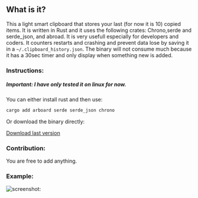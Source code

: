 ## What is it?
This a light smart clipboard that stores your last (for now it is 10) copied items.
It is written in Rust and it uses the following crates: Chrono,serde and serde_json, and abroad.
It is very usefull especially for developers and coders.
It counters restarts and crashing and prevent data lose by saving it in a `~/.clipboard_history.json`.
The binary will not consume much because it has a 30sec timer and only display when something new is added.
### Instructions:
##### Important: I have only tested it on linux for now.
You can either install rust and then use:
```zsh
cargo add arboard serde serde_json chrono
```
 Or download the binary directly:

[Download last version](https://github.com/madaghaxx/smart-clipboard/releases/tag/app)

### Contribution:
You are free to add anything.

### Example:
![screenshot:](image.png)